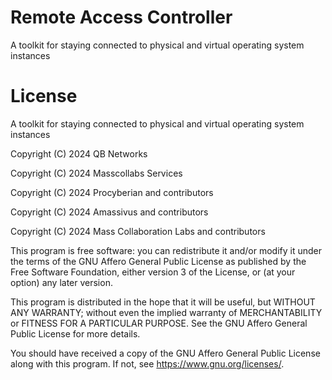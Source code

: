 # Remote Access Controller

A toolkit for staying connected to physical and virtual operating system instances

# License

A toolkit for staying connected to physical and virtual operating system instances

Copyright (C) 2024 QB Networks

Copyright (C) 2024 Masscollabs Services

Copyright (C) 2024 Procyberian and contributors

Copyright (C) 2024 Amassivus and contributors

Copyright (C) 2024 Mass Collaboration Labs and contributors

This program is free software: you can redistribute it and/or modify
it under the terms of the GNU Affero General Public License as published
by the Free Software Foundation, either version 3 of the License, or
(at your option) any later version.

This program is distributed in the hope that it will be useful,
but WITHOUT ANY WARRANTY; without even the implied warranty of
MERCHANTABILITY or FITNESS FOR A PARTICULAR PURPOSE.  See the
GNU Affero General Public License for more details.

You should have received a copy of the GNU Affero General Public License
along with this program.  If not, see <https://www.gnu.org/licenses/>.
